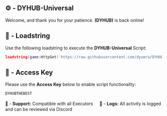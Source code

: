 ## ⚙️ - DYHUB-Universal

Welcome, and thank you for your patience.
**(DYHUB)** is back online!

## 📌 - Loadstring

Use the following loadstring to execute the  **DYHUB-Universal** Script:
```lua
loadstring(game:HttpGet('https://raw.githubusercontent.com/dyumra/DYHUB-Universal-Game/refs/heads/main/Key1%2B1.lua'))()
```

## 🔑 - Access Key

Please use the **Access Key** below to enable script functionality:
```css
DYHUBTHEBEST
```


🔔 - **Support:** Compatible with all Executors
‏‎ㅤ
📂 - **Logs:** All activity is logged and can be reviewed via Discord

